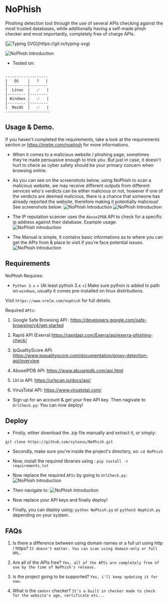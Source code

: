 # NoPhish
Phishing detection tool through the use of several APIs checking against the most trusted databases, while additionally having a self-made phish checker and most importantly, completely free of charge APIs.

[![Typing SVG](https://readme-typing-svg.demolab.com?font=Fira+Code&pause=1000&color=0EF71F&random=false&width=435&lines=Protect+Yourself.;Anti+Phishing?;Several+APIs;Instant+Scan!)](https://git.io/typing-svg)


![NoPhish Introduction](images/image.png)
- Tested on:
```

-------------------
|   OS    |   ?   |
|---------|--------
|  Linux  |   ✅   |
|-------- |--------
| Windows |   ✅   |
|-------- |--------
|  MacOS  |   ✅   |
--------------------

```


## Usage & Demo.
If you haven't completed the requirements, take a look at the requirements section or https://nrelm.com/nophish for more informations.

- When it comes to a malicious website / phishing page, sometimes they're made persuasive enough to trick you. But just in case, it doesn't hurt to check as cyber safety should be your primary concern when browsing online.

- As you can see on the screenshots below, using NoPhish to scan a malicious website, we may receive different outputs from different services who's verdicts can be either malicious or not, however if one of the verdicts are deemed malicious, there is a chance that someone has already reported the website, therefore making it potentially malicious! See screenshots below:
![NoPhish Introduction](images/image2.png)
![NoPhish Introduction](images/image3.png)

- The IP reputation scanner uses the `AbuseIPDB` API to check for a specific ip address against their database. Example usage:
![NoPhish Introduction](images/image4.png)

- The Manual is simple, it contains basic informations as to where you can get the APIs from & place to visit if you're face potential issues.
![NoPhish Introduction](images/image5.png)


## Requirements
NoPhish Requires:
 - `Python 3.x` + (At least python 3.x +)
 Make sure python is added to path on `windows`, usually it comes pre-installed on linux distirbutions.

Visit `https://www.nrelm.com/nophish` for full details.

Required `APIs`:

1. Google Safe Browsing API : https://developers.google.com/safe-browsing/v4/get-started 

2. Rapid API (Exerra):https://rapidapi.com/Exerra/api/exerra-phishing-check/ 

3. IpQualityScore API: https://www.ipqualityscore.com/documentation/proxy-detection-api/overview 

4. AbuseIPDB API: https://www.abuseipdb.com/api.html 

5. Url.io API: https://urlscan.io/docs/api/ 

6. VirusTotal API: https://www.virustotal.com/ 
- Sign up for an account & get your free API key. Then nagivate to `UrlCheck.py`:
You can now deploy!

## Deploy
- Firstly, either download the .zip file manually and extract it, or simply:
```
git clone https://github.com/sytaxus/NoPhish.git
```
- Secondly, make sure you're inside the project's directory, so: `cd NoPhish`
- Now, install the required libraries using : `pip install -r requirements.txt`

- Now replace the required `APIs` by going to `UrlCheck.py`:
![NoPhish Introduction](images/image7.png)
- Then navigate to:
![NoPhish Introduction](images/apis.png)
- Now replace your API keys and finally deploy!
- Finally, you can deploy using: `python NoPhish.py` or `python3 Nophish.py` depending on your system.


## FAQs
1. Is there a difference between using domain names or a full url using http / https?
`It doesn't matter. You can scan using domain-only or full URL.`

2. Are all of the APIs free?
`Yes, all of the APIs are completely free of use by the time of NoPhish's release.`

3. Is the project going to be supported?
`Yes, i'll keep updating it for now.`

4. What is the `cmdsnr` checker?
`It's a built in checker made to check for the website's age, certificate etc...`
